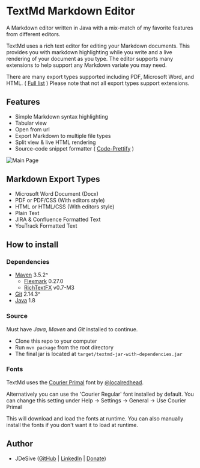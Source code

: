 # TextMd Markdown Editor
A Markdown editor written in Java with a mix-match of my favorite features from different editors. 

TextMd uses a rich text editor for editing your Markdown documents. This provides you with markdown highlighting while you write and a live rendering 
of your document as you type. The editor supports many extensions to help support any Markdown variate you may need. 

There are many export types supported including PDF, Microsoft Word, and HTML. ( [Full list](#markdown-export-types) ) Please note that not all export types support extensions.

## Features
* Simple Markdown syntax highlighting
* Tabular view
* Open from url
* Export Markdown to multiple file types
* Split view & live HTML rendering 
* Source-code snippet formatter ( [Code-Prettify](https://github.com/google/code-prettify) )

![Main Page](https://i.imgur.com/jk2hxeo.png)

## Markdown Export Types
* Microsoft Word Document (Docx)
* PDF or PDF/CSS (With editors style)
* HTML or HTML/CSS (With editors style)
* Plain Text
* JIRA & Confluence Formatted Text
* YouTrack Formatted Text

## How to install

### Dependencies
* [Maven](https://maven.apache.org/download.cgi) 3.5.2^
  * [Flexmark](https://github.com/vsch/flexmark-java) 0.27.0
  * [RichTextFX](https://github.com/FXMisc/RichTextFX) v0.7-M3 
* [Git](https://git-scm.com/downloads) 2.14.3^
* [Java](http://www.oracle.com/technetwork/java/javase/downloads/jdk8-downloads-2133151.html) 1.8

### Source
Must have *Java*, *Maven* and *Git* installed to continue.

* Clone this repo to your computer
* Run `mvn package` from the root directory
* The final jar is located at `target/textmd-jar-with-dependencies.jar`

### Fonts
TextMd uses the [Courier Primal](https://github.com/localredhead/courier-primal) font by [@localredhead](https://github.com/localredhead).

Alternatively you can use the 'Courier Regular' font installed by default. You can change this setting under 
Help -> Settings -> General -> Use Courier Primal

This will download and load the fonts at runtime. You can also manually install the fonts if you don't want it to load at runtime.  

## Author
*  JDeSive ([GitHub](http://linkshrink.net/79JCDO) | [LinkedIn](http://linkshrink.net/7FiiXP) | [Donate](https://paypal.me/Jdesive/5))